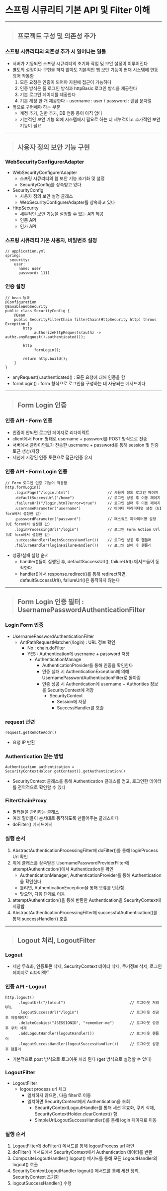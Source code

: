 
# 스프링 시큐리티 기본 API 및 Filter 이해

------------------------------------------------------------------------------------------------------------------------

> ## 프로젝트 구성 및 의존성 추가

### 스프링 시큐리티의 의존성 추가 시 일어나는 일들
- 서버가 기동되면 스프링 시큐리티의 초기화 작업 및 보안 설정이 이루어진다
- 별도의 설정이나 구현을 하지 않아도 기본적인 웹 보안 기능이 현재 시스템에 연동되어 작동함
    1. 모든 요청은 인증이 되어야 자원에 접근이 가능하다
    2. 인증 방식은 폼 로그인 방식과 httpBasic 로그인 방식을 제공한다
    3. 기본 로그인 페이지를 제공한다
    4. 기본 계정 한 개 제공한다 - username : user / password : 랜덤 문자열
- 앞으로 구현해야 하는 부분
    - 계정 추가, 권한 추가, DB 연동 등이 아직 없다
    - 기본적인 보안 기능 외에 시스템에서 필요로 하는 더 세부적이고 추가적인 보안 기능이 필요

------------------------------------------------------------------------------------------------------------------------

> ## 사용자 정의 보안 기능 구현

### WebSecurityConfigurerAdapter
- WebSecurityConfigurerAdapter
  - 스프링 시큐리티의 웹 보안 기능 초기화 및 설정
  - SecurityConfig를 상속받고 있다
- SecurityConfig 
  - 사용자 정의 보안 설정 클래스 
  - WebSecurityConfigurerAdapter를 상속하고 있다
- HttpSecurity
  - 세부적인 보안 기능을 설정할 수 있는 API 제공
  - 인증 API
  - 인가 API


### 스프링 시큐리티 기본 사용자, 비밀번호 설정
    // application.yml
    spring:
      security:
        user:
          name: user
          password: 1111


### 인증 설정
    // bean 등록
    @Configuration
    @EanableWebSecurity
    public class SecurityConfig {
        @Bean
        public SecurityFilterChain filterChain(HttpSecurity http) throws Exception {
            http
                .authorizeHttpRequests(authz -> authz.anyRequest().authenticated());

            http
                .formLogin();
        
            return http.build();
        }
    }
- anyRequest().authenticated() : 모든 요청에 대해 인증을 함
- formLogin() : form 형식으로 로그인을 구성하는 데 사용되는 메서드이다

------------------------------------------------------------------------------------------------------------------------

> ## Form Login 인증

### 인증 API - Form 인증
- 인증이 안되면 로그인 페이지로 리다이렉트
- client에서 Form 형태로 username + password를 POST 방식으로 전송
- 서버에서 클라이언트가 전송한 username + password를 통해 session 및 인증 토근 생성/저장
- 세션에 저장된 인증 토큰으로 접근/인증 유지


### 인증 API - Form Login 인증
    // Form 로그인 인증 기능이 작동함
    http.formLogin()
        .loginPage("/login.html")                 // 사용자 정의 로그인 페이지
        .defaultSuccessUrl("/home")               // 로그인 성공 후 이동 페이지
        .failureUrl("/login.html?error=true")     // 로그인 실패 후 이동 페이지
        .usernameParameter("username")            // 아이디 파라미터명 설정 (UI form에서 설정한 값)
        .passwordParameter("password")            // 패스워드 파라미터명 설정 (UI form에서 설정한 값)
        .loginProcessingUrl("/login")             // 로그인 Form Action Url (UI form에서 설정한 값)
        .successHandler(loginSuccessHandler())    // 로그인 성공 후 핸들러
        .failureHandler(loginFailureHandler())    // 로그인 실패 후 핸들러
- 성공/실패 실행 순서
  - handler()들이 실행된 후, defaultSuccessUrl(), failureUrl() 메서드들이 동작한다
  - handler()에서 response.redirect()를 통해 redirect하면, defaultSuccessUrl(), failureUrl()은 동작하지 않는다

------------------------------------------------------------------------------------------------------------------------

> ## Form Login 인증 필터 : UsernamePasswordAuthenticationFilter

### Login Form 인증
- UsernamePasswordAuthenticationFilter
  - AntPathRequestMatcher(/login) : URL 정보 확인
    - No : chain.doFilter
    - YES : Authentication에 username + password 저장
      - AuthenticationManage
        - AuthenticationProvider를 통해 인증을 확인한다
        - 인증 실패 시 AuthenticationException에 의해 UsernamePasswordAuthenticationFilter로 돌아감
        - 인증 성공 시 Authentication에 username + Authorities 정보를 SecurityContext에 저장
          - SecurityContext
            - Session에 저장
            - SuccessHandler를 호출

        
### request 관련
    request.getRemoteAddr()
- 요청 IP 반환


### Authentication 얻는 방법
    Authentication authentication = SecurityContextHolder.getContext().getAuthentication()
- SecurityContext 클래스를 통해 Authentication 클래스를 얻고, 로그인한 데이터를 전역적으로 확인할 수 있다


### FilterChainProxy
- 필터들을 관리하는 클래스
- 여러 필터들이 순서대로 동작하도록 만들어주는 클래스이다
- doFilter() 메서드에서 


### 실행 순서
1. AbstractAuthenticationProcessingFilter에 doFilter()를 통해 loginProcess Url 확인
2. 위에 클래스를 상속받은 UsernamePasswordProviderFilter에 attemptAuthentication()에서 Authentication을 확인 
   - AuthenticationManager, AuthenticationProvider를 통해 Authentication을 확인한다
   - 틀리면, AuthenticationException을 통해 오류를 반환함
   - 맞으면, 다음 단계로 이동
3. attemptAuthentication()을 통해 반환한 Authentication을 SecurityContext에 저장함
4. AbstractAuthenticationProcessingFilter에 successfulAuthentication()를 통해 successHandler() 호출

------------------------------------------------------------------------------------------------------------------------

> ## Logout 처리, LogoutFilter

### Logout
- 세션 무효화, 인증토큰 삭제, SecurityContext 데이터 삭제, 쿠키정보 삭제, 로그인 페이지로 리다이렉트


### 인증 API - Logout
    http.logout()
          .logoutUrl("/lotout")                             // 로그아웃 처리 URL
          .logoutSuccessUrl("/login")                       // 로그아웃 성공 후 이동페이지
          .deleteCookies("JSESSIONID", "remember-me")       // 로그아웃 성공 후 쿠키 삭제
          .addLogoutHandler(logoutHandler())                // 로그아웃 핸들러
          .logoutSuccessHandler(logoutSuccessHandler())     // 로그아웃 성공 후 핸들러
- 기본적으로 post 방식으로 로그아웃 처리 된다 (get 방식으로 설정할 수 있다) 


### LogoutFilter
- LogoutFilter
  - logout process url 체크
    - 일치하지 않으면, 다음 filter로 이동
    - 일치하면 SecurityContext에서 Authentication을 조회
      - SecurityContextLogoutHandler를 통해 세션 무효화, 쿠키 삭제, SecurityContextHolder.clearContext() 함
      - SimpleUrlLogoutSuccessHandler()를 통해 login 페이지로 이동


### 실행 순서
1. LogoutFilter에 doFilter() 메서드를 통해 logoutProcess url 확인
2. doFilter() 메서드에서 SecurityContext에서 Authentication 데이터를 반환
3. CompositeLogoutHandler() logout() 메서드를 통해 모든 LogoutHandler의 logout() 호출
4. SecurityContextLogoutHandler logout() 메서드를 통해 세션 정리, SecurityContext 초기화
5. logoutSuccessHandler() 수행













